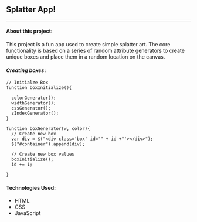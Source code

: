 ## Splatter App!
---
#### About this project:
This project is a fun app used to create simple splatter art. The core functionality is based on a series of random attribute generators to create unique boxes and place them in a random location on the canvas.

#### ***Creating boxes***:
```
// Initialze Box
function boxInitialize(){

  colorGenerator();
  widthGenerator();
  cssGenerator();
  zIndexGenerator();
}

function boxGenerator(w, color){
  // Create new box
  var div = $("<div class='box' id='" + id +"'></div>");
  $("#container").append(div);

  // Create new box values
  boxInitialize();
  id += 1;

}

```

#### Technologies Used:
* HTML
* CSS
* JavaScript
